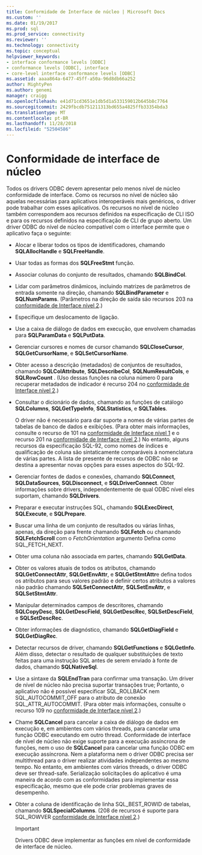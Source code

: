 ```yaml
---
title: Conformidade de Interface de núcleo | Microsoft Docs
ms.custom: ''
ms.date: 01/19/2017
ms.prod: sql
ms.prod_service: connectivity
ms.reviewer: ''
ms.technology: connectivity
ms.topic: conceptual
helpviewer_keywords:
- interface conformance levels [ODBC]
- conformance levels [ODBC], interface
- core-level interface conformance levels [ODBC]
ms.assetid: aaaa864a-6477-45ff-a50a-96d8db66a252
author: MightyPen
ms.author: genemi
manager: craigg
ms.openlocfilehash: e41d71cd3651e1db5d1a533159012b645b8c7764
ms.sourcegitcommit: 2429fbcdb751211313bd655a4825ffb33354bda3
ms.translationtype: MT
ms.contentlocale: pt-BR
ms.lasthandoff: 11/28/2018
ms.locfileid: "52504586"
---
```

# <a name="core-interface-conformance"></a>Conformidade de interface de núcleo
Todos os drivers ODBC devem apresentar pelo menos nível de núcleo conformidade de interface. Como os recursos no nível de núcleo são aquelas necessárias para aplicativos interoperáveis mais genéricos, o driver pode trabalhar com esses aplicativos. Os recursos no nível de núcleo também correspondem aos recursos definidos na especificação de CLI ISO e para os recursos definidos na especificação de CLI de grupo aberto. Um driver ODBC do nível de núcleo compatível com o interface permite que o aplicativo faça o seguinte:  
  
-   Alocar e liberar todos os tipos de identificadores, chamando **SQLAllocHandle** e **SQLFreeHandle**.  
  
-   Usar todas as formas dos **SQLFreeStmt** função.  
  
-   Associar colunas do conjunto de resultados, chamando **SQLBindCol**.  
  
-   Lidar com parâmetros dinâmicos, incluindo matrizes de parâmetros de entrada somente na direção, chamando **SQLBindParameter** e **SQLNumParams**. (Parâmetros na direção de saída são recursos 203 na [conformidade de Interface nível 2](../../../odbc/reference/develop-app/level-2-interface-conformance.md).)  
  
-   Especifique um deslocamento de ligação.  
  
-   Use a caixa de diálogo de dados em execução, que envolvem chamadas para **SQLParamData** e **SQLPutData**.  
  
-   Gerenciar cursores e nomes de cursor chamando **SQLCloseCursor**, **SQLGetCursorName**, e **SQLSetCursorName**.  
  
-   Obter acesso a descrição (metadados) de conjuntos de resultados, chamando **SQLColAttribute**, **SQLDescribeCol**, **SQLNumResultCols**, e **SQLRowCount** . (Uso dessas funções na coluna número 0 para recuperar metadados de indicador é recurso 204 no [conformidade de Interface nível 2](../../../odbc/reference/develop-app/level-2-interface-conformance.md).)  
  
-   Consultar o dicionário de dados, chamando as funções de catálogo **SQLColumns**, **SQLGetTypeInfo**, **SQLStatistics**, e **SQLTables**.  
  
     O driver não é necessário para dar suporte a nomes de várias partes de tabelas de banco de dados e exibições. (Para obter mais informações, consulte o recurso de 101 na [conformidade de Interface nível 1](../../../odbc/reference/develop-app/level-1-interface-conformance.md) e o recurso 201 na [conformidade de Interface nível 2](../../../odbc/reference/develop-app/level-2-interface-conformance.md).) No entanto, alguns recursos da especificação SQL-92, como nomes de índices e qualificação de coluna são sintaticamente comparáveis à nomenclatura de várias partes. A lista de presente de recursos de ODBC não se destina a apresentar novas opções para esses aspectos do SQL-92.  
  
-   Gerenciar fontes de dados e conexões, chamando **SQLConnect**, **SQLDataSources**, **SQLDisconnect**, e **SQLDriverConnect**. Obter informações sobre drivers, independentemente de qual ODBC nível eles suportam, chamando **SQLDrivers**.  
  
-   Preparar e executar instruções SQL, chamando **SQLExecDirect**, **SQLExecute**, e **SQLPrepare**.  
  
-   Buscar uma linha de um conjunto de resultados ou várias linhas, apenas, da direção para frente chamando **SQLFetch** ou chamando **SQLFetchScroll** com o *FetchOrientation* argumento Defina como SQL_FETCH_NEXT.  
  
-   Obter uma coluna não associada em partes, chamando **SQLGetData**.  
  
-   Obter os valores atuais de todos os atributos, chamando **SQLGetConnectAttr**, **SQLGetEnvAttr**, e **SQLGetStmtAttr**e defina todos os atributos para seus valores padrão e definir certos atributos a valores não padrão chamando **SQLSetConnectAttr**, **SQLSetEnvAttr**, e **SQLSetStmtAttr**.  
  
-   Manipular determinados campos de descritores, chamando **SQLCopyDesc**, **SQLGetDescField**, **SQLGetDescRec**, **SQLSetDescField**, e **SQLSetDescRec**.  
  
-   Obter informações de diagnóstico, chamando **SQLGetDiagField** e **SQLGetDiagRec**.  
  
-   Detectar recursos de driver, chamando **SQLGetFunctions** e **SQLGetInfo**. Além disso, detectar o resultado de qualquer substituições de texto feitas para uma instrução SQL antes de serem enviado à fonte de dados, chamando **SQLNativeSql**.  
  
-   Use a sintaxe da **SQLEndTran** para confirmar uma transação. Um driver de nível de núcleo não precisa suportar transações true; Portanto, o aplicativo não é possível especificar SQL_ROLLBACK nem SQL_AUTOCOMMIT_OFF para o atributo de conexão SQL_ATTR_AUTOCOMMIT. (Para obter mais informações, consulte o recurso 109 no [conformidade de Interface nível 2](../../../odbc/reference/develop-app/level-2-interface-conformance.md).)  
  
-   Chame **SQLCancel** para cancelar a caixa de diálogo de dados em execução e, em ambientes com vários threads, para cancelar uma função ODBC executando em outro thread. Conformidade de interface de nível de núcleo não exige suporte para a execução assíncrona de funções, nem o uso de **SQLCancel** para cancelar uma função ODBC em execução assíncrona. Nem a plataforma nem o driver ODBC precisa ser multithread para o driver realizar atividades independentes ao mesmo tempo. No entanto, em ambientes com vários threads, o driver ODBC deve ser thread-safe. Serialização solicitações do aplicativo é uma maneira de acordo com as conformidades para implementar essa especificação, mesmo que ele pode criar problemas graves de desempenho.  
  
-   Obter a coluna de identificação de linha SQL_BEST_ROWID de tabelas, chamando **SQLSpecialColumns**. (208 de recursos é suporte para SQL_ROWVER [conformidade de Interface nível 2](../../../odbc/reference/develop-app/level-2-interface-conformance.md).)  
  
    > [!IMPORTANT]  
    >  Drivers ODBC deve implementar as funções em nível de conformidade de interface de núcleo.
